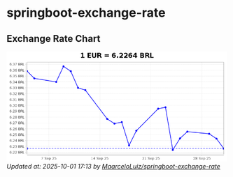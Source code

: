 # springboot-exchange-rate

<!-- EXCHANGE-RATE-START -->
## Exchange Rate Chart

![Exchange Rate Chart](charts/chart.png)*Updated at: 2025-10-01 17:13 by [MaarceloLuiz/springboot-exchange-rate](https://github.com/MaarceloLuiz/springboot-exchange-rate)*


<!-- EXCHANGE-RATE-END -->